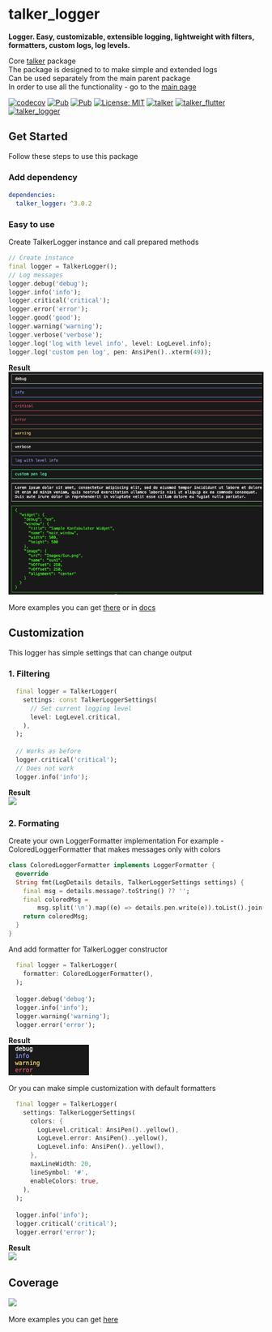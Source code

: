 # talker_logger

**Logger. Easy, customizable, extensible logging, lightweight with filters, formatters, custom logs, log levels.**

Core [talker](https://github.com/Frezyx/talker) package <br>
The package is designed to to make simple and extended logs <br>
Can be used separately from the main parent package <br>
In order to use all the functionality - go to the [main page](https://github.com/Frezyx/talker)

<p>
  <a href="https://codecov.io/gh/Frezyx/talker"><img src="https://codecov.io/gh/Frezyx/talker/branch/master/graph/badge.svg" alt="codecov"></a>
  <a href="https://pub.dev/packages/talker_logger"><img src="https://img.shields.io/pub/v/talker_logger.svg" alt="Pub"></a>
  <a href="https://github.com/Frezyx/talker"><img src="https://img.shields.io/github/stars/Frezyx/talker?style=social" alt="Pub"></a>
  <a href="https://opensource.org/licenses/MIT"><img src="https://img.shields.io/badge/license-MIT-blue.svg" alt="License: MIT"></a>
  <a href="https://github.com/Frezyx/talker/actions"><img src="https://github.com/Frezyx/talker/workflows/talker/badge.svg" alt="talker"></a>
  <a href="https://github.com/Frezyx/talker_flutter/actions"><img src="https://github.com/Frezyx/talker/workflows/talker_flutter/badge.svg" alt="talker_flutter"></a>
  <a href="https://github.com/Frezyx/talker_logger/actions"><img src="https://github.com/Frezyx/talker/workflows/talker_logger/badge.svg" alt="talker_logger"></a>
</p>

## Get Started
Follow these steps to use this package

### Add dependency
```yaml
dependencies:
  talker_logger: ^3.0.2
```

### Easy to use
Create TalkerLogger instance and call prepared methods

```dart
// Create instance
final logger = TalkerLogger();
// Log messages
logger.debug('debug');
logger.info('info');
logger.critical('critical');
logger.error('error');
logger.good('good');
logger.warning('warning');
logger.verbose('verbose');
logger.log('log with level info', level: LogLevel.info);
logger.log('custom pen log', pen: AnsiPen()..xterm(49));
```

**Result** <br>
<img src="https://github.com/Frezyx/talker/blob/master/docs/assets/logger/extended_logs_example.png?raw=true">

More examples you can get [there](https://github.com/Frezyx/talker/blob/master/packages/talker_logger/example/talker_logger_example.dart) or in [docs](https://github.com/Frezyx/talker/blob/master/packages/talker_logger/lib/src/talker_logger_interface.dart)

## Customization
This logger has simple settings that can change output

### 1. Filtering
```dart
  final logger = TalkerLogger(
    settings: const TalkerLoggerSettings(
      // Set current logging level
      level: LogLevel.critical,
    ),
  );

  // Works as before
  logger.critical('critical');
  // Does not work
  logger.info('info');
```

**Result** <br>
<img src="https://github.com/Frezyx/talker/blob/master/docs/assets/logger/only_critical_example.png?raw=true">

### 2. Formating

Create your own LoggerFormatter implementation
For example - ColoredLoggerFormatter that makes messages only with colors
```dart
class ColoredLoggerFormatter implements LoggerFormatter {
  @override
  String fmt(LogDetails details, TalkerLoggerSettings settings) {
    final msg = details.message?.toString() ?? '';
    final coloredMsg =
        msg.split('\n').map((e) => details.pen.write(e)).toList().join('\n');
    return coloredMsg;
  }
}
```

And add formatter for TalkerLogger constructor
```dart
  final logger = TalkerLogger(
    formatter: ColoredLoggerFormatter(),
  );

  logger.debug('debug');
  logger.info('info');
  logger.warning('warning');
  logger.error('error');
```

**Result** <br>
<img src="https://github.com/Frezyx/talker/blob/master/docs/assets/logger/example_custom_impl_formatter.png?raw=true">

Or you can make simple customization with default formatters
```dart
  final logger = TalkerLogger(
    settings: TalkerLoggerSettings(
      colors: {
        LogLevel.critical: AnsiPen()..yellow(),
        LogLevel.error: AnsiPen()..yellow(),
        LogLevel.info: AnsiPen()..yellow(),
      },
      maxLineWidth: 20,
      lineSymbol: '#',
      enableColors: true,
    ),
  );

  logger.info('info');
  logger.critical('critical');
  logger.error('error');
```

**Result** <br>
<img src="https://github.com/Frezyx/talker/blob/master/docs/assets/logger/formated_example.png?raw=true">

## Coverage
[![](https://codecov.io/gh/Frezyx/talker/branch/master/graphs/sunburst.svg)](https://codecov.io/gh/Frezyx/talker/branch/master)


More examples you can get [here](https://github.com/Frezyx/talker/blob/master/packages/talker_logger/example/talker_logger_example.dart)

